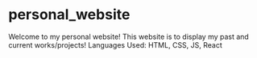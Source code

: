 # personal_website
Welcome to my personal website! 
This website is to display my past and current works/projects! 
Languages Used: HTML, CSS, JS, React
